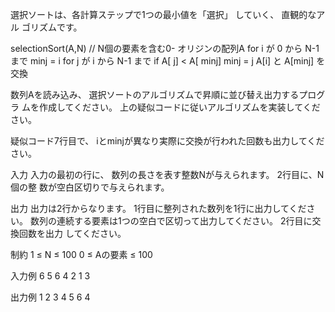 選択ソートは、各計算ステップで1つの最小値を「選択」 していく、 直観的なアル ゴリズムです。

selectionSort(A,N) // N個の要素を含む0- オリジンの配列A
    for i が 0 から N-1 まで
        minj = i
        for j が i から N-1 まで
            if A[ j] < A[ minj]
                minj = j
        A[i] と A[minj] を交換

数列Aを読み込み、 選択ソートのアルゴリズムで昇順に並び替え出力するプログラ ムを作成してください。 上の疑似コードに従いアルゴリズムを実装してください。

疑似コード7行目で、 iとminjが異なり実際に交換が行われた回数も出力してください。

入力
入力の最初の行に、 数列の長さを表す整数Nが与えられます。 2行目に、N個の整 数が空白区切りで与えられます。

出力
出力は2行からなります。 1行目に整列された数列を1行に出力してください。 数列の連続する要素は1つの空白で区切って出力してください。 2行目に交換回数を出力 してください。

制約
1 ≤ N ≤ 100
0 ≤ Aの要素 ≤ 100

入力例
6
5 6 4 2 1 3

出力例
1 2 3 4 5 6
4